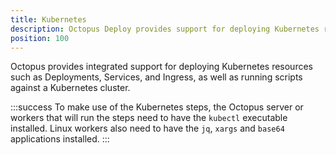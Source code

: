 ```yaml
---
title: Kubernetes
description: Octopus Deploy provides support for deploying Kubernetes resources.
position: 100
---
```


Octopus provides integrated support for deploying Kubernetes resources such as Deployments, Services, and Ingress, as well as running scripts against a Kubernetes cluster.

:::success
To make use of the Kubernetes steps, the Octopus server or workers that will run the steps need to have the `kubectl` executable installed. Linux workers also need to have the `jq`, `xargs` and `base64` applications installed.
:::
